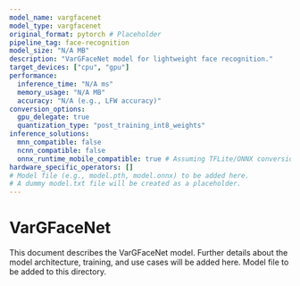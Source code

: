 ```yaml
---
model_name: vargfacenet
model_type: vargfacenet
original_format: pytorch # Placeholder
pipeline_tag: face-recognition
model_size: "N/A MB"
description: "VarGFaceNet model for lightweight face recognition."
target_devices: ["cpu", "gpu"]
performance:
  inference_time: "N/A ms"
  memory_usage: "N/A MB"
  accuracy: "N/A (e.g., LFW accuracy)"
conversion_options:
  gpu_delegate: true
  quantization_type: "post_training_int8_weights"
inference_solutions:
  mnn_compatible: false
  ncnn_compatible: false
  onnx_runtime_mobile_compatible: true # Assuming TFLite/ONNX conversion
hardware_specific_operators: []
# Model file (e.g., model.pth, model.onnx) to be added here.
# A dummy model.txt file will be created as a placeholder.
---
```


# VarGFaceNet

This document describes the VarGFaceNet model.
Further details about the model architecture, training, and use cases will be added here.
Model file to be added to this directory.
